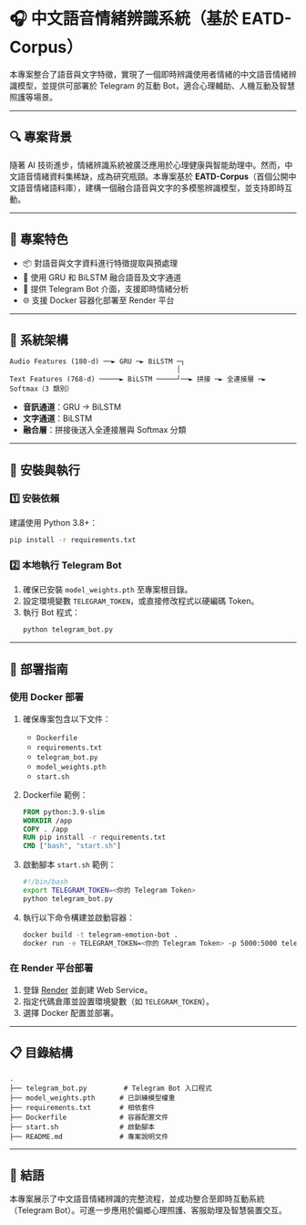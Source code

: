 # 🎧 中文語音情緒辨識系統（基於 EATD-Corpus）

本專案整合了語音與文字特徵，實現了一個即時辨識使用者情緒的中文語音情緒辨識模型，並提供可部署於 Telegram 的互動 Bot，適合心理輔助、人機互動及智慧照護等場景。

---

## 🔍 專案背景
隨著 AI 技術進步，情緒辨識系統被廣泛應用於心理健康與智能助理中。然而，中文語音情緒資料集稀缺，成為研究瓶頸。本專案基於 **EATD-Corpus**（首個公開中文語音情緒語料庫），建構一個融合語音與文字的多模態辨識模型，並支持即時互動。

---

## 🎯 專案特色
- 📦 對語音與文字資料進行特徵提取與預處理
- 🧠 使用 GRU 和 BiLSTM 融合語音及文字通道
- 🤖 提供 Telegram Bot 介面，支援即時情緒分析
- 🌐 支援 Docker 容器化部署至 Render 平台

---

## 📁 系統架構

```text
Audio Features (180-d) ──► GRU ─► BiLSTM ─┐
                                         │
Text Features (768-d) ─────► BiLSTM ─────┘──► 拼接 ─► 全連接層 ─► Softmax（3 類別）
```
- **音訊通道**：GRU → BiLSTM
- **文字通道**：BiLSTM
- **融合層**：拼接後送入全連接層與 Softmax 分類

---

## 🧰 安裝與執行

### 1️⃣ 安裝依賴
建議使用 Python 3.8+：
```bash
pip install -r requirements.txt
```

### 2️⃣ 本地執行 Telegram Bot
1. 確保已安裝 `model_weights.pth` 至專案根目錄。
2. 設定環境變數 `TELEGRAM_TOKEN`，或直接修改程式以硬編碼 Token。
3. 執行 Bot 程式：
   ```bash
   python telegram_bot.py
   ```

---

## 🚀 部署指南

### 使用 Docker 部署
1. 確保專案包含以下文件：
    - `Dockerfile`
    - `requirements.txt`
    - `telegram_bot.py`
    - `model_weights.pth`
    - `start.sh`

2. Dockerfile 範例：
    ```dockerfile
    FROM python:3.9-slim
    WORKDIR /app
    COPY . /app
    RUN pip install -r requirements.txt
    CMD ["bash", "start.sh"]
    ```

3. 啟動腳本 `start.sh` 範例：
    ```bash
    #!/bin/bash
    export TELEGRAM_TOKEN=<你的 Telegram Token>
    python telegram_bot.py
    ```

4. 執行以下命令構建並啟動容器：
    ```bash
    docker build -t telegram-emotion-bot .
    docker run -e TELEGRAM_TOKEN=<你的 Telegram Token> -p 5000:5000 telegram-emotion-bot
    ```

### 在 Render 平台部署
1. 登錄 [Render](https://render.com/) 並創建 Web Service。
2. 指定代碼倉庫並設置環境變數（如 `TELEGRAM_TOKEN`）。
3. 選擇 Docker 配置並部署。

---

## 📋 目錄結構

```
.
├── telegram_bot.py         # Telegram Bot 入口程式
├── model_weights.pth      # 已訓練模型權重
├── requirements.txt       # 相依套件
├── Dockerfile             # 容器配置文件
├── start.sh               # 啟動腳本
├── README.md              # 專案說明文件
```

---

## 📌 結語

本專案展示了中文語音情緒辨識的完整流程，並成功整合至即時互動系統（Telegram Bot）。可進一步應用於偏鄉心理照護、客服助理及智慧裝置交互。
